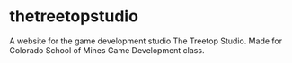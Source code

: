 # thetreetopstudio
A website for the game development studio The Treetop Studio. Made for Colorado School of Mines Game Development class. 
